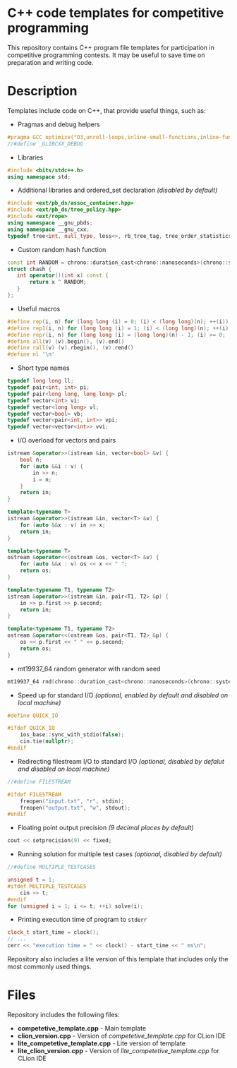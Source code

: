 # C++ code templates for competitive programming
This repository contains C++ program file templates for participation in competitive programming contests. It may be useful to save time on preparation and writing code.

# Description
Templates include code on C++, that provide useful things, such as:
 - Pragmas and debug helpers
 ```cpp
#pragma GCC optimize("O3,unroll-loops,inline-small-functions,inline-functions-called-once")
//#define _GLIBCXX_DEBUG
```
 - Libraries
```cpp
#include <bits/stdc++.h>
using namespace std;
```
 - Additional libraries and ordered_set declaration *(disabled by default)*
 ```cpp
#include <ext/pb_ds/assoc_container.hpp>
#include <ext/pb_ds/tree_policy.hpp>
#include <ext/rope>
using namespace __gnu_pbds;
using namespace __gnu_cxx;
typedef tree<int, null_type, less<>, rb_tree_tag, tree_order_statistics_node_update> ordered_set;
```
 - Custom random hash function
 ```cpp
const int RANDOM = chrono::duration_cast<chrono::nanoseconds>(chrono::system_clock::now().time_since_epoch()).count();
struct chash { 
    int operator()(int x) const {
        return x ^ RANDOM;
    }
};
 ```
 - Useful macros
```cpp
#define rep(i, n) for (long long (i) = 0; (i) < (long long)(n); ++(i))
#define rep1(i, n) for (long long (i) = 1; (i) < (long long)(n); ++(i))
#define repr(i, n) for (long long (i) = (long long)(n) - 1; (i) >= 0; --(i))
#define all(v) (v).begin(), (v).end()
#define rall(v) (v).rbegin(), (v).rend()
#define nl '\n'
```
- Short type names
```cpp
typedef long long ll;
typedef pair<int, int> pi;
typedef pair<long long, long long> pl;
typedef vector<int> vi;
typedef vector<long long> vl;
typedef vector<bool> vb;
typedef vector<pair<int, int>> vpi;
typedef vector<vector<int>> vvi;
```
 - I/O overload for vectors and pairs
```cpp
istream &operator>>(istream &in, vector<bool> &v) {
    bool n;
    for (auto &&i : v) {
        in >> n;
        i = n;
    }
    return in;
}

template<typename T>
istream &operator>>(istream &in, vector<T> &v) {
    for (auto &&x : v) in >> x;
    return in;
}

template<typename T>
ostream &operator<<(ostream &os, vector<T> &v) {
    for (auto &&x : v) os << x << " ";
    return os;
}

template<typename T1, typename T2>
istream &operator>>(istream &in, pair<T1, T2> &p) {
    in >> p.first >> p.second;
    return in;
}

template<typename T1, typename T2>
ostream &operator<<(ostream &os, pair<T1, T2> &p) {
    os << p.first << " " << p.second;
    return os;
}
```
 - mt19937_64 random generator with random seed
```cpp
mt19937_64 rnd(chrono::duration_cast<chrono::nanoseconds>(chrono::system_clock::now().time_since_epoch()).count());
```
 - Speed up for standard I/O *(optional, enabled by default and disabled on local machine)*
```cpp
#define QUICK_IO

#ifdef QUICK_IO
    ios_base::sync_with_stdio(false);
    cin.tie(nullptr);
#endif
```
 - Redirecting filestream I/O to standard I/O *(optional, disabled by defalut and disabled on local machine)*
```cpp
//#define FILESTREAM

#ifdef FILESTREAM
    freopen("input.txt", "r", stdin);
    freopen("output.txt", "w", stdout);
#endif
```
 - Floating point output precision *(9 decimal places by default)*
```cpp
cout << setprecision(9) << fixed;
```
 - Running solution for multiple test cases *(optional, disabled by default)*
```cpp
//#define MULTIPLE_TESTCASES

unsigned t = 1;
#ifdef MULTIPLE_TESTCASES
    cin >> t;
#endif
for (unsigned i = 1; i <= t; ++i) solve(i);
```
 - Printing execution time of program to `stderr`
```cpp
clock_t start_time = clock();
// ...
cerr << "execution time = " << clock() - start_time << " ms\n";
```

Repository also includes a lite version of this template that includes only the most commonly used things.

# Files
Repository includes the following files:
 - **competetive_template.cpp** - Main template
 - **clion_version.cpp** - Version of *competetive_template.cpp* for CLion IDE
 - **lite_competetive_template.cpp** - Lite version of template
 - **lite_clion_version.cpp** - Version of *lite_competetive_template.cpp* for CLion IDE
